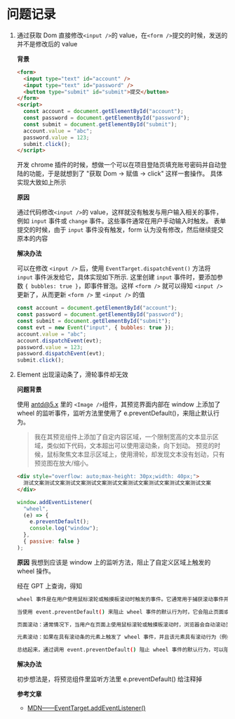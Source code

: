 # 问题记录

1. 通过获取 Dom 直接修改`<input />`的 value，在`<form />`提交的时候，发送的并不是修改后的 value

   **背景**

   ```html
   <form>
     <input type="text" id="account" />
     <input type="text" id="password" />
     <button type="submit" id="submit">提交</button>
   </form>
   <script>
     const account = document.getElementById("account");
     const password = document.getElementById("password");
     const submit = document.getElementById("submit");
     account.value = "abc";
     password.value = 123;
     submit.click();
   </script>
   ```

   开发 chrome 插件的时候，想做一个可以在项目登陆页填充账号密码并自动登陆的功能，于是就想到了 "获取 Dom -> 赋值 -> click" 这样一套操作。
   具体实现大致如上所示

   **原因**

   通过代码修改`<input />`的 value，这样就没有触发与用户输入相关的事件，例如 `input` 事件或 `change` 事件。这些事件通常在用户手动输入时触发。
   表单提交的时候，由于 `input` 事件没有触发，form 认为没有修改，然后继续提交原本的内容

   **解决办法**

   可以在修改 `<input />` 后，使用 `EventTarget.dispatchEvent()` 方法将 `input` 事件派发给它，具体实现如下所示.
   这里创建 `input` 事件时，要添加参数 `{ bubbles: true }`，即事件冒泡。这样 `<form />` 就可以得知 `<input />` 更新了，从而更新 `<form />` 里 `<input />` 的值

   ```js
   const account = document.getElementById("account");
   const password = document.getElementById("password");
   const submit = document.getElementById("submit");
   const evt = new Event("input", { bubbles: true });
   account.value = "abc";
   account.dispatchEvent(evt);
   password.value = 123;
   password.dispatchEvent(evt);
   submit.click();
   ```

2. Element 出现滚动条了，滑轮事件却无效

   **问题背景**

   使用 antd@5.x 里的 `<Image />`组件，其预览界面内部在 window 上添加了 wheel 的监听事件，监听方法里使用了 e.preventDefault()，来阻止默认行为。

   > 我在其预览组件上添加了自定内容区域，一个限制宽高的文本显示区域，类似如下代码，文本超出可以使用滚动条，向下划动。
   > 预览的时候，鼠标聚焦文本显示区域上，使用滑轮，却发现文本没有划动，只有预览图在放大/缩小。

   ```html
   <div style="overflow: auto;max-height: 30px;width: 40px;">
     测试文案测试文案测试文案测试文案测试文案测试文案测试文案测试文案测试文案
   </div>
   ```

   ```js
   window.addEventListener(
     "wheel",
     (e) => {
       e.preventDefault();
       console.log("window");
     },
     { passive: false }
   );
   ```

   **原因**
   我想到应该是 window 上的监听方法，阻止了自定义区域上触发的 wheel 操作。

   经在 GPT 上查询，得知

   ```sh
   wheel 事件是在用户使用鼠标滚轮或触摸板滚动时触发的事件。它通常用于捕获滚动事件并执行相应的操作。

   当使用 event.preventDefault() 来阻止 wheel 事件的默认行为时，它会阻止页面或元素的滚动行为。具体而言，它会阻止以下默认行为：

   页面滚动：通常情况下，当用户在页面上使用鼠标滚轮或触摸板滚动时，浏览器会自动滚动页面内容。通过调用 event.preventDefault()，可以阻止页面的滚动行为。

   元素滚动：如果在具有滚动条的元素上触发了 wheel 事件，并且该元素具有滚动行为（例如，设置了 CSS 属性 overflow: scroll），阻止默认行为将阻止元素的滚动。

   总结起来，通过调用 event.preventDefault() 阻止 wheel 事件的默认行为，可以阻止页面或元素的滚动行为。这样可以自定义处理滚动事件，例如实现自定义的滚动效果或禁用页面的滚动功能。
   ```

   **解决办法**

   初步想法是，将预览组件里监听方法里 e.preventDefault() 给注释掉

   **参考文章**

   - [MDN——EventTarget.addEventListener()](https://developer.mozilla.org/zh-CN/docs/Web/API/EventTarget/addEventListener#%E4%BD%BF%E7%94%A8_passive_%E6%94%B9%E5%96%84%E6%BB%9A%E5%B1%8F%E6%80%A7%E8%83%BD)
